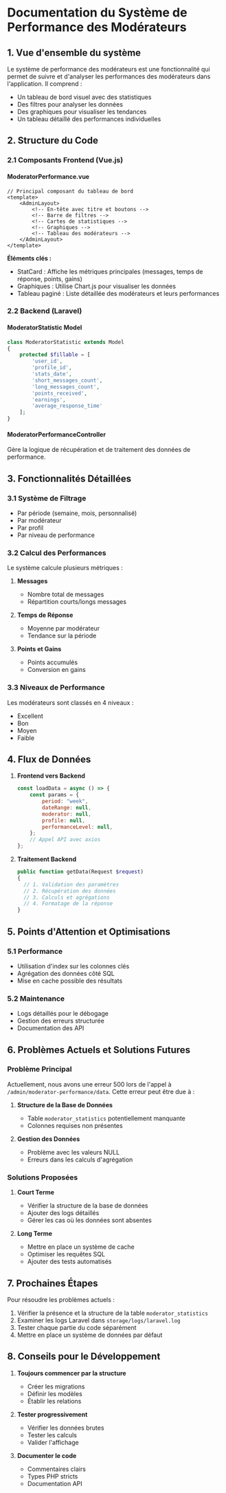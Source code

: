 # Documentation du Système de Performance des Modérateurs

## 1. Vue d'ensemble du système

Le système de performance des modérateurs est une fonctionnalité qui permet de suivre et d'analyser les performances des modérateurs dans l'application. Il comprend :

-   Un tableau de bord visuel avec des statistiques
-   Des filtres pour analyser les données
-   Des graphiques pour visualiser les tendances
-   Un tableau détaillé des performances individuelles

## 2. Structure du Code

### 2.1 Composants Frontend (Vue.js)

#### ModeratorPerformance.vue

```vue
// Principal composant du tableau de bord
<template>
    <AdminLayout>
        <!-- En-tête avec titre et boutons -->
        <!-- Barre de filtres -->
        <!-- Cartes de statistiques -->
        <!-- Graphiques -->
        <!-- Tableau des modérateurs -->
    </AdminLayout>
</template>
```

**Éléments clés :**

-   StatCard : Affiche les métriques principales (messages, temps de réponse, points, gains)
-   Graphiques : Utilise Chart.js pour visualiser les données
-   Tableau paginé : Liste détaillée des modérateurs et leurs performances

### 2.2 Backend (Laravel)

#### ModeratorStatistic Model

```php
class ModeratorStatistic extends Model
{
    protected $fillable = [
        'user_id',
        'profile_id',
        'stats_date',
        'short_messages_count',
        'long_messages_count',
        'points_received',
        'earnings',
        'average_response_time'
    ];
}
```

#### ModeratorPerformanceController

Gère la logique de récupération et de traitement des données de performance.

## 3. Fonctionnalités Détaillées

### 3.1 Système de Filtrage

-   Par période (semaine, mois, personnalisé)
-   Par modérateur
-   Par profil
-   Par niveau de performance

### 3.2 Calcul des Performances

Le système calcule plusieurs métriques :

1. **Messages**
    - Nombre total de messages
    - Répartition courts/longs messages
2. **Temps de Réponse**

    - Moyenne par modérateur
    - Tendance sur la période

3. **Points et Gains**
    - Points accumulés
    - Conversion en gains

### 3.3 Niveaux de Performance

Les modérateurs sont classés en 4 niveaux :

-   Excellent
-   Bon
-   Moyen
-   Faible

## 4. Flux de Données

1. **Frontend vers Backend**

    ```javascript
    const loadData = async () => {
        const params = {
            period: "week",
            dateRange: null,
            moderator: null,
            profile: null,
            performanceLevel: null,
        };
        // Appel API avec axios
    };
    ```

2. **Traitement Backend**
    ```php
    public function getData(Request $request)
    {
      // 1. Validation des paramètres
      // 2. Récupération des données
      // 3. Calculs et agrégations
      // 4. Formatage de la réponse
    }
    ```

## 5. Points d'Attention et Optimisations

### 5.1 Performance

-   Utilisation d'index sur les colonnes clés
-   Agrégation des données côté SQL
-   Mise en cache possible des résultats

### 5.2 Maintenance

-   Logs détaillés pour le débogage
-   Gestion des erreurs structurée
-   Documentation des API

## 6. Problèmes Actuels et Solutions Futures

### Problème Principal

Actuellement, nous avons une erreur 500 lors de l'appel à `/admin/moderator-performance/data`. Cette erreur peut être due à :

1. **Structure de la Base de Données**

    - Table `moderator_statistics` potentiellement manquante
    - Colonnes requises non présentes

2. **Gestion des Données**
    - Problème avec les valeurs NULL
    - Erreurs dans les calculs d'agrégation

### Solutions Proposées

1. **Court Terme**

    - Vérifier la structure de la base de données
    - Ajouter des logs détaillés
    - Gérer les cas où les données sont absentes

2. **Long Terme**
    - Mettre en place un système de cache
    - Optimiser les requêtes SQL
    - Ajouter des tests automatisés

## 7. Prochaines Étapes

Pour résoudre les problèmes actuels :

1. Vérifier la présence et la structure de la table `moderator_statistics`
2. Examiner les logs Laravel dans `storage/logs/laravel.log`
3. Tester chaque partie du code séparément
4. Mettre en place un système de données par défaut

## 8. Conseils pour le Développement

1. **Toujours commencer par la structure**

    - Créer les migrations
    - Définir les modèles
    - Établir les relations

2. **Tester progressivement**

    - Vérifier les données brutes
    - Tester les calculs
    - Valider l'affichage

3. **Documenter le code**
    - Commentaires clairs
    - Types PHP stricts
    - Documentation API
